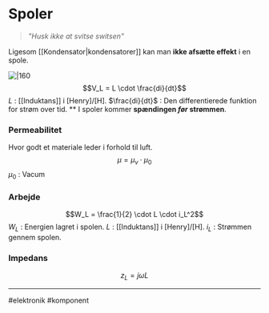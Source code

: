 # Spoler
> *"Husk ikke at svitse switsen"*

Ligesom [[Kondensator|kondensatorer]] kan man **ikke afsætte effekt** i en spole.

![|160](https://external-content.duckduckgo.com/iu/?u=https%3A%2F%2Fclipground.com%2Fimages%2Finductor-clipart-11.jpg&f=1&nofb=1&ipt=021d6a90a0352ce1d3f8da09c7f7a575fe42fbbfac1b645471a8829f2a018c63&ipo=images)
$$V_L = L \cdot \frac{di}{dt}$$
$L$ : [[Induktans]] i $[\text{Henry}]$/$[\text{H}]$.
$\frac{di}{dt}$ : Den differentierede funktion for strøm over tid.
**
I spoler kommer **spændingen *før* strømmen**.

### Permeabilitet
Hvor godt et materiale leder i forhold til luft.
$$\mu = \mu_v \cdot \mu_{0}$$
$\mu_0$ : Vacum

### Arbejde
$$W_L = \frac{1}{2} \cdot L \cdot i_L^2$$
$W_L$ : Energien lagret i spolen.
$L$ : [[Induktans]] i $[\text{Henry}]$/$[\text{H}]$.
$i_L$ : Strømmen gennem spolen.

### Impedans
$$z_{L}=j\omega L$$

---
#elektronik #komponent 